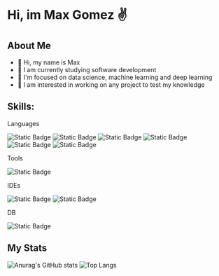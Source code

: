 # Hi, im Max Gomez ✌️

## About Me
- 👋 Hi, my name is Max
- 🔭 I am currently studying software development
- 🌱 I'm focused on data science, machine learning and deep learning
- 👯 I am interested in working on any project to test my knowledge


## Skills:
Languages

![Static Badge](https://img.shields.io/badge/Python-3776AB?style=for-the-badge&logo=python&labelColor=black) ![Static Badge](https://img.shields.io/badge/Java-FF7800?style=for-the-badge&logo=java&labelColor=black) ![Static Badge](https://img.shields.io/badge/C%2B%2B-00599C?style=for-the-badge&logo=c%2B%2B&labelColor=black) ![Static Badge](https://img.shields.io/badge/C%23-6C47FF?style=for-the-badge&labelColor=black) ![Static Badge](https://img.shields.io/badge/html-%23E34F26?style=for-the-badge&logo=html5&labelColor=black)
 ![Static Badge](https://img.shields.io/badge/css-%231572B6?style=for-the-badge&logo=css3&labelColor=black)



Tools

![Static Badge](https://img.shields.io/badge/Unity-FFFFFF?style=for-the-badge&logo=unity&labelColor=black)

IDEs

![Static Badge](https://img.shields.io/badge/Visual%20studio%20code-%233B66BC?style=for-the-badge&labelColor=black) ![Static Badge](https://img.shields.io/badge/IntelliJ%20IDEA-%23000000?style=for-the-badge&logo=IntelliJ%20IDEA&labelColor=black)

DB

![Static Badge](https://img.shields.io/badge/mysql-%234479A1?style=for-the-badge&logo=mysql&labelColor=black)








## My Stats

![Anurag's GitHub stats](https://github-readme-stats.vercel.app/api?username=Mrtacos91&theme=dark&show_icons=true)  ![Top Langs](https://github-readme-stats.vercel.app/api/top-langs/?username=Mrtacos91&theme=dark&size_weight=0.5&count_weight=0.5)

<!-- Puedes incluir otras secciones como Publicaciones en Blogs, Experiencia Laboral, etc. -->

